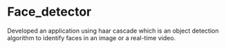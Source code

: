 # Face_detector
Developed an application using haar cascade which is an object detection algorithm to identify faces in an image or a real-time video.
